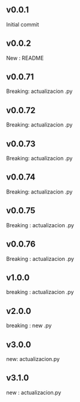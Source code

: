 
## v0.0.1

Initial commit

## v0.0.2

New : README
## v0.0.71

Breaking: actualizacion .py


## v0.0.72

Breaking: actualizacion .py


## v0.0.73

Breaking: actualizacion .py


## v0.0.74

Breaking: actualizacion .py


## v0.0.75

Breaking : actualizacion .py


## v0.0.76

Breaking : actualizacion .py


## v1.0.0

breaking : actualizacion .py


## v2.0.0

breaking : new .py


## v3.0.0

new: actualizacion.py


## v3.1.0

new : actualizacion.py

